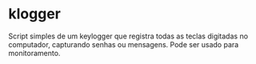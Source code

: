 # klogger
Script simples de um keylogger que registra todas as teclas digitadas no computador, capturando senhas ou mensagens. Pode ser usado para monitoramento.

